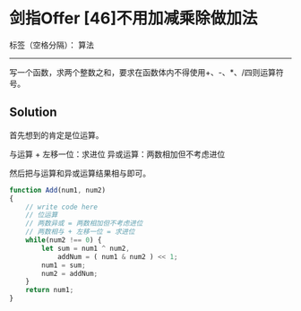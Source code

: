 ﻿# 剑指Offer [46]不用加减乘除做加法

标签（空格分隔）： 算法

---

写一个函数，求两个整数之和，要求在函数体内不得使用+、-、*、/四则运算符号。

## Solution
首先想到的肯定是位运算。

与运算 + 左移一位：求进位
异或运算：两数相加但不考虑进位

然后把与运算和异或运算结果相与即可。

```javascript
function Add(num1, num2)
{
    // write code here
    // 位运算
    // 两数异或 = 两数相加但不考虑进位
    // 两数相与 + 左移一位 = 求进位
    while(num2 !== 0) {
        let sum = num1 ^ num2,
            addNum = ( num1 & num2 ) << 1;
        num1 = sum;
        num2 = addNum;
    }
    return num1;
}
```
